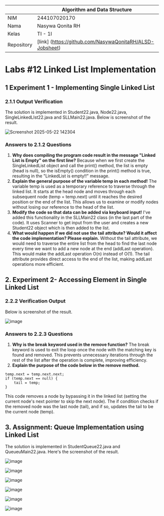 |  | Algorithm and Data Structure |
|--|--|
| NIM |  244107020170|
| Nama |  Nasywa Qonita RH |
| Kelas | TI - 1I |
| Repository | [link] (https://github.com/NasywaQonitaRH/ALSD-Jobsheet) |

# Labs #12 Linked List Implementation

## 1 Experiment 1 - Implementing Single Linked List
### 2.1.1 Output Verification
The solution is implemented in Student22.java, Node22.java, SingleLinkedLIst22.java and SLLMain22.java. Below is screenshot of the result.


![Screenshot 2025-05-22 142304](https://github.com/user-attachments/assets/dd95ebd5-d6e6-4045-9091-5eac947000ee)


### Answers to 2.1.2 Questions
1. **Why does compiling the program code result in the message "Linked List is Empty" on the first line?**
Because when we first create the SingleLinkedList object and call the print() method, the list is empty (head is null), so the isEmpty() condition in the print() method is true, resulting in the "LinkedList is empty!!" message.
2. **Explain the general purpose of the variable temp in each method!**
The variable temp is used as a temporary reference to traverse through the linked list. It starts at the head node and moves through each subsequent node (temp = temp.next) until it reaches the desired position or the end of the list. This allows us to examine or modify nodes without losing our reference to the head of the list.
3. **Modify the code so that data can be added via keyboard input!**
I've added this functionality in the SLLMain22 class (in the last part of the code). It uses Scanner to get input from the user and creates a new Student22 object which is then added to the list.
4. **What would happen if we did not use the tail attribute? Would it affect the code implementation? Please explain.**
Without the tail attribute, we would need to traverse the entire list from the head to find the last node every time we want to add a new node at the end (addLast operation). This would make the addLast operation O(n) instead of O(1). The tail attribute provides direct access to the end of the list, making addLast operations more efficient.
  
## 2. Experiment 2- Accessing Element in Single Linked List
### 2.2.2 Verification Output
 Below is screenshot of the result.

![image](https://github.com/user-attachments/assets/037069ad-4e6e-4753-99c2-c2cff5e298c2)


### Answers to 2.2.3 Questions
1. **Why is the break keyword used in the remove function?**
The break keyword is used to exit the loop once the node with the matching key is found and removed. This prevents unnecessary iterations through the rest of the list after the operation is complete, improving efficiency.
2. **Explain the purpose of the code below in the remove method.**
```
temp.next = temp.next.next;
if (temp.next == null) {
    tail = temp;
}
```

This code removes a node by bypassing it in the linked list (setting the current node's next pointer to skip the next node). The if condition checks if the removed node was the last node (tail), and if so, updates the tail to be the current node (temp).

## 3. Assignment: Queue Implementation using Linked List
The solution is implemented in StudentQueue22.java and QueueuMain22.java. Here's the screenshot of the result.

![image](https://github.com/user-attachments/assets/4a29f2fe-efd9-4249-baae-b6ec9f9c9709)

![image](https://github.com/user-attachments/assets/c853489c-c002-49e8-b73f-0a585f40e8c4)

![image](https://github.com/user-attachments/assets/c70a4c69-62d8-4d9a-ac1b-546e91f66546)

![image](https://github.com/user-attachments/assets/1d12c91d-d55e-4879-accc-b15ccf575fe3)

![image](https://github.com/user-attachments/assets/20036b64-6083-433b-97dc-51500eeb1053)

![image](https://github.com/user-attachments/assets/b5112277-7741-4eab-80fd-a4fac22a0bed)
